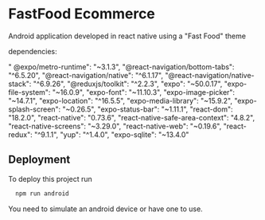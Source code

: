 
# FastFood Ecommerce

Android application developed in react native using a "Fast Food" theme

dependencies:

 "    @expo/metro-runtime": "~3.1.3",
    "@react-navigation/bottom-tabs": "^6.5.20",
    "@react-navigation/native": "^6.1.17",
    "@react-navigation/native-stack": "^6.9.26",
    "@reduxjs/toolkit": "^2.2.3",
    "expo": "~50.0.17",
    "expo-file-system": "~16.0.9",
    "expo-font": "~11.10.3",
    "expo-image-picker": "~14.7.1",
    "expo-location": "^16.5.5",
    "expo-media-library": "~15.9.2",
    "expo-splash-screen": "~0.26.5",
    "expo-status-bar": "~1.11.1",
    "react-dom": "18.2.0",
    "react-native": "0.73.6",
    "react-native-safe-area-context": "4.8.2",
    "react-native-screens": "~3.29.0",
    "react-native-web": "~0.19.6",
    "react-redux": "^9.1.1",
    "yup": "^1.4.0",
    "expo-sqlite": "~13.4.0"
## Deployment

To deploy this project run

```bash
  npm run android
```

You need to simulate an android device or have one to use.